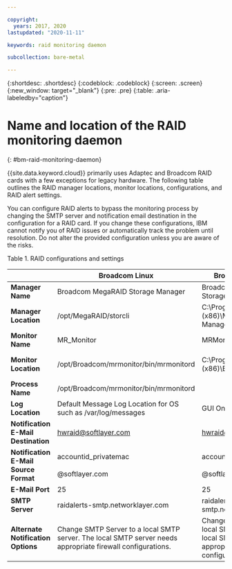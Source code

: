 ```yaml
---

copyright:
  years: 2017, 2020
lastupdated: "2020-11-11"

keywords: raid monitoring daemon

subcollection: bare-metal

---
```


{:shortdesc: .shortdesc}
{:codeblock: .codeblock}
{:screen: .screen}
{:new_window: target="_blank"}
{:pre: .pre}
{:table: .aria-labeledby="caption"}

# Name and location of the RAID monitoring daemon
{: #bm-raid-monitoring-daemon}

{{site.data.keyword.cloud}} primarily uses Adaptec and Broadcom RAID cards with a few exceptions for legacy hardware. The following table outlines the RAID manager locations, monitor locations, configurations, and RAID alert settings.

You can configure RAID alerts to bypass the monitoring process by changing the SMTP server and notification email destination in the configuration for a RAID card. If you change these configurations, IBM cannot notify you of RAID issues or automatically track the problem until resolution. Do not alter the provided configuration unless you are aware of the risks.

<caption>Table 1. RAID configurations and settings</caption>

||Broadcom Linux|Broadcom Windows|Adaptec Linux|Adaptec Windows|
|---|---|---|---|---|
|**Manager Name**|Broadcom MegaRAID Storage Manager|Broadcom MegaRAID Storage Manager|Adaptec Storage Manager|Adaptec Storage Manager|
|**Manager Location**|/opt/MegaRAID/storcli|C:\Program Files (x86)\MegaRAID Storage Manager|/usr/StorMan|C:\Program Files\Adaptec\Adaptec Storage Manager|
|**Monitor Name**|MR_Monitor|MRMonitor|Adaptec Event Manager|Adaptec Event Manager|
|**Monitor Location**|/opt/Broadcom/mrmonitor/bin/mrmonitord|C:\Program Files (x86)\Broadcom\MRMonitor|/usr/StorMan|C:\Program Files\Adaptec\Adaptec Storage Manager|
|**Process Name**|/opt/Broadcom/mrmonitor/bin/mrmonitord|||||
|**Log Location**|Default Message Log Location for OS such as /var/log/messages|GUI Only|/usr/StorMan/RaidEvtA.log|GUI Only|
|**Notification E-Mail Destination**|[hwraid@softlayer.com](mailto:hwraid@softlayer.com)|[hwraid@softlayer.com](mailto:hwraid@softlayer.com)|[hwraid@softlayer.com](mailto:hwraid@softlayer.com)|[hwraid@softlayer.com](mailto:hwraid@softlayer.com)|
|**Notification E-Mail Source Format**|accountid_privatemac<br /><br />@softlayer.com|accountid_privatemac<br /><br />@softlayer.com|accountid_privatemac<br /><br />@softlayer.com|accountid_privatemac<br /><br />@softlayer.com|
|**E-Mail Port**|25|25|25|25|
|**SMTP Server**|raidalerts-smtp.networklayer.com|raidalerts-smtp.networklayer.com|raidalerts-smtp.networklayer.com|raidalerts-smtp.networklayer.com|
|**Alternate Notification Options**|Change SMTP Server to a local SMTP server. The local SMTP server needs appropriate firewall configurations.|Change SMTP Server to a local SMTP server. The local SMTP server needs appropriate firewall configurations.|Change SMTP Server to a local SMTP server. The local SMTP server needs appropriate firewall configurations.|Change SMTP Server to a local SMTP server. The local SMTP server needs appropriate firewall configurations.|
